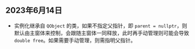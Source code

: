 ## 2023年6月14日

- 实例化继承自 `QObject` 的类，如果不指定父指针，即 `parent = nullptr`，则默认由主窗体来控制，会跟随主窗体一同释放，此时再手动管理则可能会导致 `double free`。如果需要手动管理，则需指明父指针。